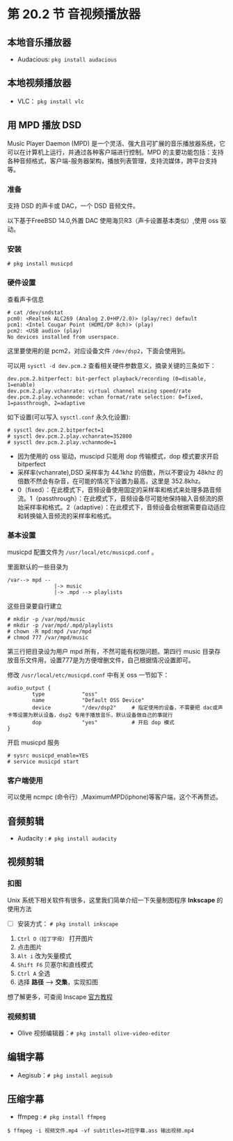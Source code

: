 # 第 20.2 节 音视频播放器

## 本地音乐播放器

- Audacious: `pkg install audacious`

## 本地视频播放器

- VLC： `pkg install vlc`


## 用 MPD 播放 DSD

Music Player Daemon (MPD) 是一个灵活、强大且可扩展的音乐播放器系统，它可以在计算机上运行，并通过各种客户端进行控制。MPD 的主要功能包括：支持各种音频格式，客户端-服务器架构，播放列表管理，支持流媒体，跨平台支持等。

### 准备

支持 DSD 的声卡或 DAC，一个 DSD 音频文件。

以下基于FreeBSD 14.0,外置 DAC 使用海贝R3（声卡设置基本类似）,使用 oss 驱动。

### 安装

```
# pkg install musicpd
```
### 硬件设置

查看声卡信息

```
# cat /dev/sndstat
pcm0: <Realtek ALC269 (Analog 2.0+HP/2.0)> (play/rec) default
pcm1: <Intel Cougar Point (HDMI/DP 8ch)> (play)
pcm2: <USB audio> (play)
No devices installed from userspace.
```

这里要使用的是 pcm2，对应设备文件 `/dev/dsp2`，下面会使用到。

可以用 `sysctl -d dev.pcm.2` 查看相关硬件参数意义，摘录关键的三条如下：

```
dev.pcm.2.bitperfect: bit-perfect playback/recording (0=disable, 1=enable)
dev.pcm.2.play.vchanrate: virtual channel mixing speed/rate
dev.pcm.2.play.vchanmode: vchan format/rate selection: 0=fixed, 1=passthrough, 2=adaptive
```

如下设置(可以写入 `sysctl.conf` 永久化设置):

```
# sysctl dev.pcm.2.bitperfect=1
# sysctl dev.pcm.2.play.vchanrate=352800
# sysctl dev.pcm.2.play.vchanmode=1
```

- 因为使用的 oss 驱动，muscipd 只能用 dop 传输模式，dop 模式要求开启 bitperfect
- 采样率(vchanrate),DSD 采样率为 44.1khz 的倍数，所以不要设为 48khz 的倍数不然会有杂音，在可能的情况下设置为最高，这里是 352.8khz。
- 0（fixed）：在此模式下，音频设备使用固定的采样率和格式来处理多路音频流。1（passthrough）：在此模式下，音频设备尽可能地保持输入音频流的原始采样率和格式。2（adaptive）：在此模式下，音频设备会根据需要自动适应和转换输入音频流的采样率和格式。

### 基本设置

musicpd 配置文件为 `/usr/local/etc/musicpd.conf` 。

里面默认的一些目录为

```
/var--> mpd --
               |-> music
               |-> .mpd --> playlists
```

这些目录要自行建立

```
# mkdir -p /var/mpd/music
# mkdir -p /var/mpd/.mpd/playlists
# chown -R mpd:mpd /var/mpd
# chmod 777 /var/mpd/music
```

第三行把目录设为用户 mpd 所有，不然可能有权限问题。第四行 music 目录存放音乐文件用，设置777是为方便增删文件，自己根据情况设置即可。

修改 `/usr/local/etc/musicpd.conf` 中有关 oss 一节如下：

```
audio_output {
        type            "oss"
        name            "Default OSS Device"
        device          "/dev/dsp2"     # 指定使用的设备，不需要把 dac或声卡等设置为默认设备，dsp2 专用于播放音乐，默认设备做自己的事就行
        dop             "yes"           # 开启 dop 模式
}
```

开启 musicpd 服务

```
# sysrc musicpd_enable=YES
# service musicpd start
```

### 客户端使用

可以使用 ncmpc (命令行）,MaximumMPD(iphone)等客户端，这个不再赘述。



## 音频剪辑

- Audacity : `# pkg install audacity`

## 视频剪辑

### 扣图

Unix 系统下相关软件有很多，这里我们简单介绍一下矢量制图程序 **Inkscape** 的使用方法

- [ ] 安装方式： `# pkg install inkscape`

1. `Ctrl O（拉丁字母）` 打开图片
2. 点击图片
3. `Alt i` 改为矢量模式
4. `Shift F6` 贝塞尔和直线模式
5. `Ctrl A` 全选
6. 选择 **路径** --> **交集**，实现扣图

想了解更多，可查阅 Inscape [官方教程](https://inkscape.org/zh-hans/learn/tutorials/)

### 视频剪辑

- Olive 视频编辑器：`# pkg install olive-video-editor`

## 编辑字幕

- Aegisub：`# pkg install aegisub`

## 压缩字幕

- ffmpeg : `# pkg install ffmpeg`

`$ ffmpeg -i 视频文件.mp4 -vf subtitles=对应字幕.ass 输出视频.mp4`